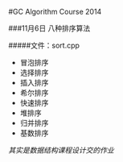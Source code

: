 #GC Algorithm Course 2014

###11月6日 八种排序算法

#####文件：sort.cpp 

* 冒泡排序
* 选择排序
* 插入排序
* 希尔排序
* 快速排序
* 堆排序 
* 归并排序
* 基数排序

*其实是数据结构课程设计交的作业*